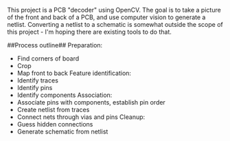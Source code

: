 This project is a PCB "decoder" using OpenCV.
The goal is to take a picture of the front and back of a PCB, and use
computer vision to generate a netlist. Converting a netlist to a schematic
is somewhat outside the scope of this project - I'm hoping there are
existing tools to do that.

##Process outline##
Preparation:
-    Find corners of board
-    Crop
-    Map front to back
Feature identification:
-    Identify traces
-    Identify pins
-    Identify components
Association:
-    Associate pins with components, establish pin order
-    Create netlist from traces
-    Connect nets through vias and pins
Cleanup:
-    Guess hidden connections
-    Generate schematic from netlist
